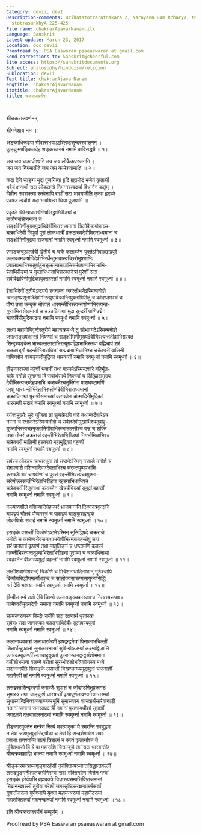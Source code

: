 ```yaml
---
Category: devii, devI
Description-comments: Brihatstotraratnakara 2, Narayana Ram Acharya, Nirnayasagar,
  stotrasankhyA 225-425
File name: chakrarAjavarNanam.itx
Language: Sanskrit
Latest update: March 23, 2017
Location: doc_devii
Proofread by: PSA Easwaran psaeaswaran at gmail.com
Send corrections to: Sanskrit@cheerful.com
Site access: https://sanskritdocuments.org
Subject: philosophy/hinduism/religion
Sublocation: devii
Text title: chakrarAjavarNanam
engtitle: chakrarAjavarNanam
itxtitle: chakrarAjavarNanam
title: चक्रराजवर्णनम्

---
```

  
 श्रीचक्रराजवर्णनम्   
  
श्रीगणेशाय नमः ॥  
  
अङ्काधिरूढया श्रीवल्लभयाऽऽश्लिष्टसुन्दरस्वाङ्गम् ।  
कुङ्कुमपङ्किलदेहं शङ्करतनयं नमामि वाक्सिद्ध्यै ॥ १॥  
  
जय जय चक्राधीश्वरि जय जय लोकैकपरजननि ।  
जय जय निगमातीते जय जय कामेशवामाक्षि ॥ २॥  
  
कदा देवि साङ्गां मुदा पूजयित्वा हृदि ब्रह्ममोदं भजेयं कृतार्थी  
भवेयं क्षणार्थी सदा लोकतन्त्रे निमग्नस्त्वदर्चां विधानेन कर्तुम् ।  
विहीनः स्वशक्त्या स्तवेनापि राज्ञीं सदा भावयामीति कृत्वा हृदब्जे  
पदाब्जं त्वदीयं सदा भावयित्वा धिया पूजयामि ॥  
  
प्रकृष्टे त्रिरेखाधराश्रेणिप्रसिद्धाभिरीड्यां च  
मात्रौघसंसेव्यमानां च  
सङ्क्षोभिणीमुख्यमुद्राधिदेवीभिराराध्यमानां त्रिलोकैकमोहाख्य-  
चक्राधिदेवीं त्रिपूर्वां पुरां लोकधात्रीं प्रकटाख्यदेवीभिराराध्यमानां च  
सङ्क्षोभिणीमुद्रया राजमानां नमामि स्वमूर्ध्ना नमामि स्वमूर्ध्ना ॥ ३॥  
  
एणाङ्कचूडालदेवीं द्वितीये च चक्रे कलाब्जेन युक्तेऽभिवाञ्छाप्रपूरे  
कलाकामकर्षादिदेवीभिरर्धेन्दुभावास्वच्छिरोभूषणाभिः  
प्रवालप्रभाभिश्चतुर्बाहुसङ्क्रान्तचापासिचर्मप्रबाणाभिरामाभि-  
रेताभिरीड्यां च गुप्ताभिधानाभिरारक्तनेत्रां पुरेशीं सदा  
सर्वविद्राविणीमुद्रिकायुक्तहस्तां नमामि स्वमूर्ध्ना नमामि स्वमूर्ध्ना ॥ ४॥  
  
ईशाधिदेवीं तृतीयेऽष्टपद्मे स्वनाम्ना जगत्क्षोभणेऽस्मिन्मनोज्ञे  
त्वनङ्गप्रसूनादिदेवीभिरत्युग्रविक्रान्तियुक्ताभिरीक्षुं च कोदण्डमस्त्रं च  
पौष्पं तथा कन्दुकं चोत्पलं धारयन्तीभिरत्यन्तशोणाभिरत्यन्त-  
गुप्ताभिरासेव्यमानां च चक्राधिनाथां मुदा सुन्दरीं पाणिपद्मेन  
चाकर्षिणीमुद्रिकाढ्यां नमामि स्वमूर्धा नमामि स्वमूर्ध्ना ॥ ५॥  
  
लक्ष्यां महायोगिवृन्दैस्तुरीये महाचक्रमध्ये तु सौभाग्यदेऽस्मिन्मनोज्ञे  
जगत्सङ्ख्यकास्त्रे निषण्णां च सङ्क्षोभिणीमुख्यदेवीभिरत्यन्ततीव्राभिरारक्त-  
सिन्दूरपङ्केन भास्वल्ललाटाभिरत्युग्रवह्निप्रभाभिस्तथा वह्निचापं शरं  
चक्रखड्गौ वहन्तीभिराराधितां सम्प्रदायाभिधाभिश्च चक्रेश्वरीं वासिनीं  
पाणिपद्मेन वश्यङ्करीमुद्रिकां धारयन्तीं नमामि स्वमूर्ध्ना नमामि स्वमूर्ध्ना ॥ ६॥  
  
ह्रीङ्काररूपां महेशीं भवानीं तथा पञ्चमेऽस्मिन्दशारे बहिर्भूत-  
चक्रे मनोज्ञे सुनाम्ना हि सर्वार्थसाधे निषण्णां च सिद्धिप्रदामुख्य-  
देवीभिरत्यच्छदेहप्रभाभिः कराब्जैश्चतुर्भिर्गदां पाशघण्टामणिं  
परशुं धारयन्तीभिरेताभिरुत्तीर्णदेवीभिराराध्यमानां  
चक्राधिनाथां पुराश्रीसमाख्यां कराब्जेन चोन्मादिनीमुद्रिकां  
धारयन्तीं सदाहं नमामि स्वमूर्ध्ना नमामि स्वमूर्ध्ना ॥ ७॥  
  
हर्यश्वमुख्यैः सुरैः पूजितां तां सुचक्रेऽपि षष्ठे तथान्तर्दशारेऽत्र  
नाम्ना च रक्षाकरेऽस्मिन्मनोज्ञे च सर्वज्ञदेवीमुखाभिश्चतुर्बाहु-  
युक्ताभिरत्यच्छमुक्तातिगौराभिरब्जातहस्तैश्च वज्रं च शक्तिं  
तथा तोमरं चक्रराजं वहन्तीभिरेताभिरीड्यां निगर्भाभिधाभिश्च  
चक्रेश्वरीं मालिनीं हस्तपद्मे महामुद्रिकां वहन्तीं  
नमामि स्वमूर्ध्ना नमामि स्वमूर्ध्ना ॥ ८॥  
  
सर्वस्य लोकत्य चाधारभूतां तां सप्तमेऽस्मिन् गजास्रे मनोज्ञे च  
रोगप्रणाशे वशिन्यादिवाग्देवताभिश्च संरक्तपुष्पप्रभाभिः  
कराब्जैः शरं चापवीणां च पुस्तं वहन्तीभिरत्यच्छमुक्ता-  
सरेणोल्लसन्तीभिरेताभिरीड्यां रहस्याभिधाभिश्च  
चक्रेश्वरीं सिद्धनाथां कराब्जेन खेचर्यभिख्यां सुमुद्रां वहन्तीं  
नमामि स्वमूर्ध्ना नमामि स्वमूर्ध्ना ॥ ९॥  
  
कल्याणशीले वशिन्यादिगेहात्परं भ्राजमानानि दिव्यास्त्रवृन्दानि  
चापद्वयं चौक्षवं पौष्पमस्त्रं च पाशद्वयं चाङ्कुशद्वन्द्वकं  
लोकपित्रोः सदाहं नमामि स्वमूर्ध्ना नमामि स्वमूर्ध्ना ॥ १०॥  
  
हराङ्के वसन्तीं त्रिकोणेऽष्टमेऽस्मिन् सुसिद्धिप्रदे चक्रराजे  
मनोज्ञे च कामेश्वरीवज्रनाथाभगेशीभिरब्जातहस्तेषु चापं  
शरं पानपात्रं कृपाणं तथा मातुलिङ्गं च धण्टामणिं कपालं  
वहन्तीभिरत्यन्ततुल्याभिरेताभिरीड्यां पुराम्बां च चक्राधिनाथां  
स्वहस्तेन बीजाख्यमुद्रां वहन्तीं नमामि स्वमूर्ध्ना नमामि स्वमूर्ध्ना ॥ ११॥  
  
लक्ष्मीशवागीशवन्द्ये त्रिकोणे च मित्रेशनाधादिनाथान् गुरूंश्चापि  
दिव्यौघसिद्धौघमर्त्यौधवृन्दं च सालोक्यसारूप्यसायुज्यसिद्धिं  
गतं देवि भक्त्या नमामि स्वमूर्ध्ना नमामि स्वमूर्ध्ना ॥ १२॥  
  
ह्रीम्बीजगम्ये ततो देवि धिष्ण्ये कलासङ्ख्यकास्ताश्च नित्यस्वरूपाश्च  
कामेश्वरीमुख्यदेवीः समाना नमामि स्वमूर्घ्ना नमामि स्वमूर्ध्ना ॥ १३॥  
  
सत्यस्वरूपस्य बिन्दोः समीपे सदा रक्षणार्थं धृतास्त्राः  
सुवेषाः सदा जागरूकाः षडङ्गाधिदेवीः सुलावण्यपूर्णा  
नमामि स्वमूर्ध्ना नमामि स्वमूर्ध्ना ॥ १४॥  
  
कलानाथवक्त्रां जलाधारकेशीं झषद्वन्द्वनेत्रां पिनाकाभचिल्लीं  
सितार्धेन्दुफालां सुमाकारनासां सुबिम्बोष्ठरम्यां कदम्बद्विजालिं  
कनत्कम्बुकण्ठीं लताबाहुयुक्तां कुलागस्तनद्वन्द्वसंशोभमानां  
वलीशोभमानां वलग्ने परोक्षां सुरम्भोरुशोभत्रिकोणस्य मध्ये  
सदानन्दपीठे शिवाङ्के लसन्तीं त्रिखण्डाख्यमुद्रायुतां चक्रराज्ञीं  
महाभैरवीं तां नमामि स्वमूर्ध्ना नमामि स्वमूर्ध्ना ॥ १५॥  
  
लसद्रक्तसिन्दूरवर्णां कराब्जैः सुपाशं च कोदण्डमिक्षुप्रकाण्डं  
सुमास्त्रं तथा चाङ्कुशं धारयन्तीं कृपापूर्णलावण्यनेत्रान्तरम्यां  
सुधास्यन्दिनिक्वाणवाग्जन्मभूमिं सुमास्त्रस्य शास्त्रार्थसारैकनाडीं  
नतानां जनानां समस्तप्रदात्रीं नवानां पुराणामधीशां सुगात्रीं  
जगद्रक्षणे दक्षबाहालताढ्यां नमामि स्वमूर्घ्ना नमामि स्वमूर्घ्ना ॥ १६॥  
  
हीङ्कारयुक्तेन मन्त्रेण नित्यं भवत्पादुकां ये स्मरन्ति स्वबुद्ध्या  
न तेषां जरामृत्युदारिद्यपीडा च तेषां हि सन्दर्शमात्रेण सर्वाः  
प्रबाधाः प्रणश्यन्ति सत्यं त्रिसत्यं च सत्यं कृतार्थाश्च ते  
मुक्तिभाजो हि ये वा महाराज्ञि चित्ताम्बुजे त्वां सदा धारयन्तीह  
श्रीचक्रसाम्राज्ञि भक्त्या नमामि स्वमूर्ध्ना नमामि स्वमूर्ध्ना ॥ १७॥  
  
श्रीङ्कारमन्त्राब्जशृङ्गारहंसीं नृपोक्तिप्रपञ्चान्तसिद्धान्तवल्लीं  
लसद्भृङ्गनीलालकश्रेणिरम्यां सदा भक्तिनम्रेण चित्तेन गम्यां  
हराङ्के हरेर्वक्षसि ब्रह्मवक्त्रे त्रिधारूपसम्पत्तिविभ्राजमानां  
चिदानन्दवल्लीं तुरीयां परेशीं जगत्सृष्टिसंरक्षणाकर्षकर्त्रीं  
गुणातीतरूपां गुणैश्चापि युक्तां महामन्त्ररूपां महापीठरूपां  
महाशक्तिरूपां महानन्दरूपां नमामि स्वमूर्ध्ना नमामि स्वमूर्ध्ना ॥ १८॥  
  
इति श्रीचक्रराजवर्णनं सम्पूर्णम् ॥  
  
  
Proofread by PSA Easwaran psaeaswaran at gmail.com  
  
